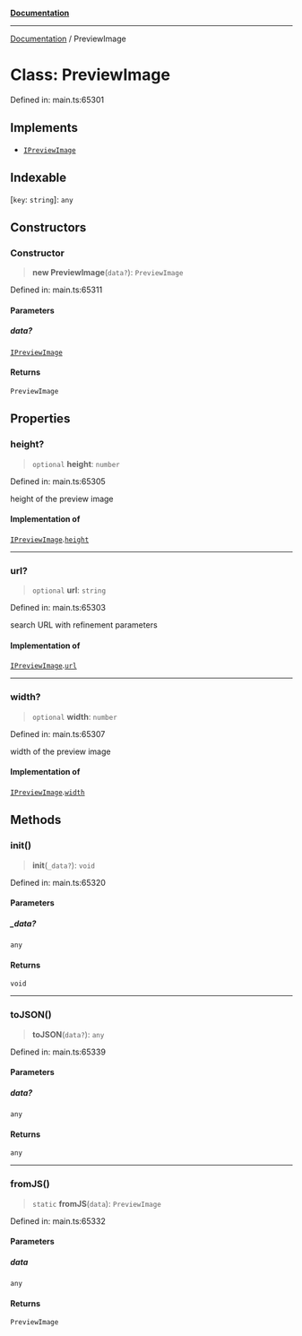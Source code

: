 [**Documentation**](../README.md)

***

[Documentation](../README.md) / PreviewImage

# Class: PreviewImage

Defined in: main.ts:65301

## Implements

- [`IPreviewImage`](../interfaces/IPreviewImage.md)

## Indexable

\[`key`: `string`\]: `any`

## Constructors

### Constructor

> **new PreviewImage**(`data?`): `PreviewImage`

Defined in: main.ts:65311

#### Parameters

##### data?

[`IPreviewImage`](../interfaces/IPreviewImage.md)

#### Returns

`PreviewImage`

## Properties

### height?

> `optional` **height**: `number`

Defined in: main.ts:65305

height of the preview image

#### Implementation of

[`IPreviewImage`](../interfaces/IPreviewImage.md).[`height`](../interfaces/IPreviewImage.md#height)

***

### url?

> `optional` **url**: `string`

Defined in: main.ts:65303

search URL with refinement parameters

#### Implementation of

[`IPreviewImage`](../interfaces/IPreviewImage.md).[`url`](../interfaces/IPreviewImage.md#url)

***

### width?

> `optional` **width**: `number`

Defined in: main.ts:65307

width of the preview image

#### Implementation of

[`IPreviewImage`](../interfaces/IPreviewImage.md).[`width`](../interfaces/IPreviewImage.md#width)

## Methods

### init()

> **init**(`_data?`): `void`

Defined in: main.ts:65320

#### Parameters

##### \_data?

`any`

#### Returns

`void`

***

### toJSON()

> **toJSON**(`data?`): `any`

Defined in: main.ts:65339

#### Parameters

##### data?

`any`

#### Returns

`any`

***

### fromJS()

> `static` **fromJS**(`data`): `PreviewImage`

Defined in: main.ts:65332

#### Parameters

##### data

`any`

#### Returns

`PreviewImage`
